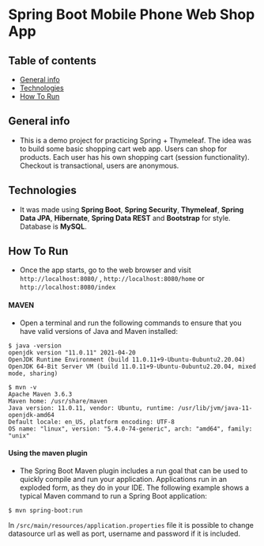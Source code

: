 # Spring Boot Mobile Phone Web Shop App

## Table of contents
* [General info](#general-info)
* [Technologies](#technologies)
* [How To Run](#how-to-run)

## General info

* This is a demo project for practicing Spring + Thymeleaf. The idea was to build some basic shopping cart web app.
Users can shop for products. Each user has his own shopping cart (session functionality). Checkout is transactional, users are anonymous.

## Technologies
* It was made using **Spring Boot**, **Spring Security**, **Thymeleaf**, **Spring Data JPA**, **Hibernate**, **Spring Data REST** and **Bootstrap** for style. Database is **MySQL**.

## How To Run
* Once the app starts, go to the web browser and visit `http://localhost:8080/` , `http://localhost:8080/home` or `http://localhost:8080/index`

#### **MAVEN**
* Open a terminal and run the following commands to ensure that you have valid versions of Java and Maven installed:
````
$ java -version
openjdk version "11.0.11" 2021-04-20
OpenJDK Runtime Environment (build 11.0.11+9-Ubuntu-0ubuntu2.20.04)
OpenJDK 64-Bit Server VM (build 11.0.11+9-Ubuntu-0ubuntu2.20.04, mixed mode, sharing)
````
````
$ mvn -v
Apache Maven 3.6.3
Maven home: /usr/share/maven
Java version: 11.0.11, vendor: Ubuntu, runtime: /usr/lib/jvm/java-11-openjdk-amd64
Default locale: en_US, platform encoding: UTF-8
OS name: "linux", version: "5.4.0-74-generic", arch: "amd64", family: "unix"
````
#### **Using the maven plugin**
* The Spring Boot Maven plugin includes a run goal that can be used to quickly compile and run your application. Applications run in an exploded form, as they do in your IDE. The following example shows a typical Maven command to run a Spring Boot application:

`$ mvn spring-boot:run`

In `/src/main/resources/application.properties` file it is possible to change datasource url as well as port, username and password if it is included.
